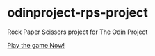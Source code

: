 # odinproject-rps-project
Rock Paper Scissors project for The Odin Project


<a href="https://m-hassan-raza.github.io/odinproject-rps-project/">Play the game Now!<a>
